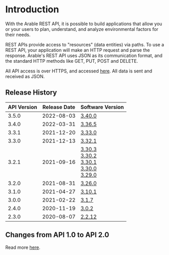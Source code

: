 # Introduction

With the Arable REST API, it is possible to build applications that allow you or your users to plan, understand, and analyze environmental factors for their needs.

REST APIs provide access to "resources" (data entities) via paths. To use a REST API, your application will make an HTTP request and parse the response. Arable's REST API uses JSON as its communication format, and the standard HTTP methods like GET, PUT, POST and DELETE. 

All API access is over HTTPS, and accessed [here](https://api.arable.cloud/api/v2/). 
All data is sent and received as JSON.

## Release History

| API Version | Release Date | Software Version |
|---|---|---|
|3.5.0|2022-08-03|[3.40.0](https://api.arable.cloud/api/v2/doc#section/Changelog/3.40.0)|
|3.4.0|2022-03-31|[3.36.5](https://api.arable.cloud/api/v2/doc#section/Changelog/3.36.5)|
|3.3.1|2021-12-20|[3.33.0](https://api.arable.cloud/api/v2/doc#section/Changelog/3.33.0)|
|3.3.0|2021-12-13|[3.32.1](https://api.arable.cloud/api/v2/doc#section/Changelog/3.32.1)|
|3.2.1|2021-09-16|[3.30.3](https://api.arable.cloud/api/v2/doc#section/Changelog/3.30.3) <br>[3.30.2](https://api.arable.cloud/api/v2/doc#section/Changelog/3.30.1) <br>[3.30.1](https://api.arable.cloud/api/v2/doc#section/Changelog/3.30.1) <br>[3.30.0](https://api.arable.cloud/api/v2/doc#section/Changelog/3.30.0) <br>[3.29.0](https://api.arable.cloud/api/v2/doc#section/Changelog/3.29.0)|
|3.2.0|2021-08-31|[3.26.0](https://api.arable.cloud/api/v2/doc#section/Changelog/3.26.0)|
|3.1.0|2021-04-27|[3.10.1](https://api.arable.cloud/api/v2/doc#section/Changelog/3.10.1)|
|3.0.0|2021-02-22|[3.1.7](https://api.arable.cloud/api/v2/doc#section/Changelog/3.1.7)|
|2.4.0|2020-11-19|[3.0.2](https://api.arable.cloud/api/v2/doc#section/Changelog/3.2.0)|
|2.3.0|2020-08-07|[2.2.12](https://api.arable.cloud/api/v2/doc#section/Changelog/2.2.12)|

## Changes from API 1.0 to API 2.0

Read more [here](/migration-guide.html).
